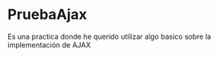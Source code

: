# PruebaAjax
Es  una practica donde he querido utilizar algo basico sobre la implementación de AJAX
